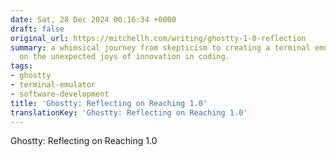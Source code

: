 ```yaml
---
date: Sat, 28 Dec 2024 00:16:34 +0000
draft: false
original_url: https://mitchellh.com/writing/ghostty-1-0-reflection
summary: a whimsical journey from skepticism to creating a terminal emulator, reflecting
  on the unexpected joys of innovation in coding.
tags:
- ghostty
- terminal-emulator
- software-development
title: 'Ghostty: Reflecting on Reaching 1.0'
translationKey: 'Ghostty: Reflecting on Reaching 1.0'
---
```


Ghostty: Reflecting on Reaching 1.0